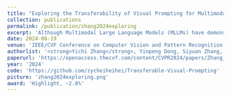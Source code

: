 ```yaml
---
title: "Exploring the Transferability of Visual Prompting for Multimodal Large Language Models"
collection: publications
permalink: /publication/zhang2024exploring
excerpt: 'Although Multimodal Large Language Models (MLLMs) have demonstrated promising versatile capabilities, their performance is still inferior to specialized models on downstream tasks, which makes adaptation necessary to enhance their utility. However, fine-tuning methods require independent training for every model, leading to huge computation and memory overheads. In this paper, we propose a novel setting where we aim to improve the performance of diverse MLLMs with a group of shared parameters optimized for a downstream task. To achieve this, we propose Transferable Visual Prompting (TVP), a simple and effective approach to generate visual prompts that can transfer to different models and improve their performance on downstream tasks after trained on only one model. We introduce two strategies to address the issue of cross-model feature corruption of existing visual prompting methods and enhance the transferability of the learned prompts, including 1) Feature Consistency Alignment: which imposes constraints to the prompted feature changes to maintain task-agnostic knowledge; 2) Task Semantics Enrichment: which encourages the prompted images to contain richer task-specific semantics with language guidance. We validate the effectiveness of TVP through extensive experiments with 6 modern MLLMs on a wide variety of tasks ranging from object recognition and counting to multimodal reasoning and hallucination correction.'
date: 2024-06-19
venue: 'IEEE/CVF Conference on Computer Vision and Pattern Recognition <strong>(CVPR)</strong>, Seattle, USA'
authorlist: '<strong>Yichi Zhang</strong>, Yinpeng Dong, Siyuan Zhang, Tianzan Min, Hang Su, Jun Zhu'
paperurl: 'https://openaccess.thecvf.com/content/CVPR2024/papers/Zhang_Exploring_the_Transferability_of_Visual_Prompting_for_Multimodal_Large_Language_CVPR_2024_paper.pdf'
year: '2024'
code: 'https://github.com/zycheiheihei/Transferable-Visual-Prompting'
picture: 'zhang2024exploring.png'
award: 'Highlight, ~2.8%'
---
```

